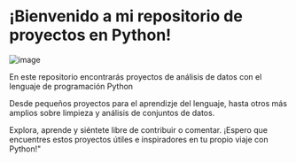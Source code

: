 # ¡Bienvenido a mi repositorio de proyectos en Python! 

![image](https://github.com/DataAnalystMike/Python/assets/147123439/10954d73-0ff3-40c0-b360-b020a355bd3e)

En este repositorio encontrarás proyectos de análisis de datos con el lenguaje de programación Python

Desde pequeños proyectos para el aprendizje del lenguaje, hasta otros más amplios sobre limpieza y análisis de conjuntos de datos.

Explora, aprende y siéntete libre de contribuir o comentar. ¡Espero que encuentres estos proyectos útiles e inspiradores en tu propio viaje con Python!"
